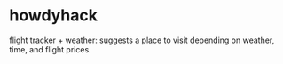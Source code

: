 # howdyhack
flight tracker + weather: suggests a place to visit depending on weather, time, and flight prices. 
